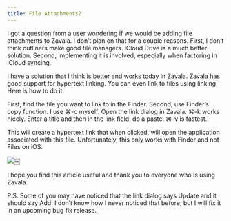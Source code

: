 ```yaml
---
title: File Attachments?
---
```




I got a question from a user wondering if we would be adding file attachments to Zavala. I don’t plan on that for a couple reasons. First, I don’t think outliners make good file managers. iCloud Drive is a much better solution. Second, implementing it is involved, especially when factoring in iCloud syncing.

I have a solution that I think is better and works today in Zavala. Zavala has good support for hypertext linking. You can even link to files using linking. Here is how to do it.

First, find the file you want to link to in the Finder. Second, use Finder’s copy function. I use ⌘-c myself. Open the link dialog in Zavala. ⌘-k works nicely. Enter a title and then in the link field, do a paste. ⌘-v is fastest.

This will create a hypertext link that when clicked, will open the application associated with this file. Unfortunately, this only works with Finder and not Files on iOS.

![](/assets/images/B464F9EB-6CE6-4E14-8DD4-D5903545584E.png)￼

I hope you find this article useful and thank you to everyone who is using Zavala.

P.S. Some of you may have noticed that the link dialog says Update and it should say Add. I don’t know how I never noticed that before, but I will fix it in an upcoming bug fix release.